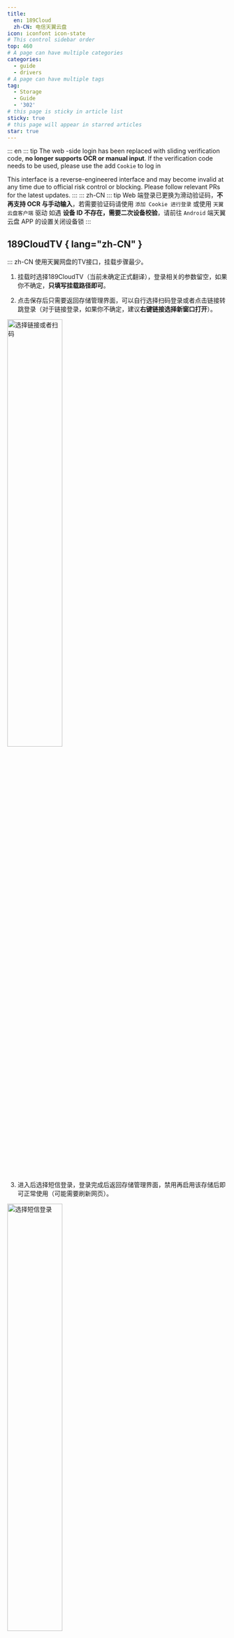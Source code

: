 ```yaml
---
title:
  en: 189Cloud
  zh-CN: 电信天翼云盘
icon: iconfont icon-state
# This control sidebar order
top: 460
# A page can have multiple categories
categories:
  - guide
  - drivers
# A page can have multiple tags
tag:
  - Storage
  - Guide
  - '302'
# this page is sticky in article list
sticky: true
# this page will appear in starred articles
star: true
---
```


::: en
::: tip
The web -side login has been replaced with sliding verification code, **no longer supports OCR or manual input**. If the verification code needs to be used, please use the add `Cookie` to log in

This interface is a reverse-engineered interface and may become invalid at any time due to official risk control or blocking. Please follow relevant PRs for the latest updates.
:::
::: zh-CN
::: tip
Web 端登录已更换为滑动验证码，**不再支持 OCR 与手动输入**，若需要验证码请使用 `添加 Cookie 进行登录` 或使用 `天翼云盘客户端` 驱动
如遇 **设备 ID 不存在，需要二次设备校验**，请前往 `Android` 端天翼云盘 APP 的设置关闭设备锁
:::

## 189CloudTV { lang="zh-CN" }

::: zh-CN
使用天翼网盘的TV接口，挂载步骤最少。

1. 挂载时选择189CloudTV（当前未确定正式翻译），登录相关的参数留空，如果你不确定，**只填写挂载路径即可**。

2. 点击保存后只需要返回存储管理界面，可以自行选择扫码登录或者点击链接转跳登录（对于链接登录，如果你不确定，建议**右键链接选择新窗口打开**）。

<img src="/img/drivers/189/4.png" alt="选择链接或者扫码" width="50%">

3. 进入后选择短信登录，登录完成后返回存储管理界面，禁用再启用该存储后即可正常使用（可能需要刷新网页）。

<img src="/img/drivers/189/3.png" alt="选择短信登录" width="50%">

:::

## 189CloudTV { lang="en" }

::: en
Uses the TV interface of Tianyi Cloud Drive, with the fewest mounting steps.

1. When mounting, select 189CloudTV. Leave the login parameters blank. If you are unsure, **just fill in the mount path**.

2. After clicking save, simply return to the storage management page. You can choose to log in by scanning a QR code or click the link to log in (for link login, if you are unsure, it is recommended to **right-click the link and open it in a new window**).

   <img src="/img/drivers/189/4.png" alt="Choose link or QR code" width="50%">

3. After entering, select SMS login. Once logged in, return to the storage management page. Disable and re-enable the storage to use it normally (you may need to refresh the page).

   <img src="/img/drivers/189/3.png" alt="Select SMS login" width="50%">

:::

## 个人云 { lang="zh-CN" }

## Personal Cloud { lang="en" }

### Username { lang="en" }

### 用户名 { lang="zh-CN" }

::: en
the phone number used to log in
:::
::: zh-CN
用于登录的电话号码
:::

### 密码 { lang="zh-CN" }

### Password { lang="en" }

::: en
password for login
:::

::: zh-CN
登录密码
:::

### 根文件夹ID { lang="zh-CN" }

### Root folder ID { lang="en" }

::: en
The string at the end of the official website url, such as:

- https://cloud.189.cn/web/main/file/folder/-11 -> `-11`
- https://cloud.189.cn/web/main/file/folder/71398114617385472 -> `71398114617385472`

  ![189](/img/drivers/189/189.png)

:::

::: zh-CN
官网 URL 末尾的字符串，如：

- https://cloud.189.cn/web/main/file/folder/-11 -> `-11`
- https://cloud.189.cn/web/main/file/folder/71398114617385472 -> `71398114617385472`

  ![189](/img/drivers/189/189.png)

:::

### 家庭云中转 { lang="zh-CN" }

### Family transfer { lang="en" }

::: en
Give 189 cloud disk adds Personal's `Family Transfer option`, which is convenient for users without VIP, and a large number of family cloud spaces upload.

- Note: The old upload interface family cloud will still limit the upload quantity, so `Rapid upload` and ` Old Upload` will not take effect

:::
::: zh-CN
为189云盘增加个人云使用`家庭云中转选项`，方便不开会员且家庭云空间小情况下大量上传。

- 注：旧的上传接口家庭云依然会限制上传量，所以`秒传选项`和`旧的上传方式`不生效

:::

## 家庭云 { lang="zh-CN" }

## Family Cloud { lang="en" }

::: en
(Alone 189 CloudPC Plate Client Drive) Use a computer browser, open the developer tool (F12), switch the emulation device and select the mobile device

Open https://h5.cloud.189.cn/main.html#/family, enter the folder you want to mount, you can see the request in the network, and then find the required parameters:
:::

::: zh-CN
（天翼云盘客户端驱动专用）使用电脑浏览器，打开开发者工具（F12），切换仿真设备选择手机设备

打开https://h5.cloud.189.cn/main.html#/family ，进入你想挂载的文件夹，可在网络中看到请求，然后找到所需参数：
:::

![189](/img/drivers/189/189-1.png)

### OpenList挂载填写示例： { lang="zh-CN" }

### OpenList fill in examples： { lang="en" }

#### 天翼云盘 { lang="zh-CN" }

#### 189 Cloud { lang="en" }

::: en
Fill in the account^1^and password^2^,Then click one request in the request, just bring `Cookies`, click on one at will Then fill in,Cookie expires time is unknown
:::

::: zh-CN
填写帐号^1^和密码^2^，然后在请求中随便点击一个请求随意点击一个携带`Cookie`^3^的参数复制填写，Cookie有效期未知。
:::

![189](/img/drivers/189/189-0.png)

#### 天翼云盘客户端 { lang="zh-CN" }

#### 189 CloudPC { lang="en" }

![189](/img/drivers/189/189-2.png)

::: en
Video reference: **https://www.bilibili.com/video/BV16A4y197De**
:::
::: zh-CN
视频参考：**https://www.bilibili.com/video/BV16A4y197De**
:::

## 建议 { lang="zh-CN" }

## suggestion { lang="en" }

::: en
It is recommended to use the Tianyi cloud disk client first, [**Notes click to view.**](../../faq/howto.md#when-adding-tianyi-cloud-disk-client-storage-prompt-need-img-validate-code-verification-code)
:::
::: zh-CN
建议首选使用天翼云盘客户端，[**注意事项点击查看**](../../faq/howto.md#添加-天翼云盘客户端-存储时-提示-need-img-validate-code-验证码)
:::

### 默认使用的下载方式 { lang="zh-CN" }

### The default download method used { lang="en" }

::: en

```mermaid
---
title: Which download method is used by default?
---
flowchart TB
    style a1 fill:#bbf,stroke:#f66,stroke-width:2px,color:#fff
    style a2 fill:#ff7575,stroke:#333,stroke-width:4px
    subgraph ide1 [ ]
    a1
    end
    a1[302]:::someclass====|default|a2[user equipment]
    classDef someclass fill:#f96
    c1[local proxy]-.alternative.->a2[user equipment]
    b1[Download proxy URL]-.alternative.->a2[user equipment]
    click a1 "../drivers/common.html#webdav-policy"
    click b1 "../drivers/common.html#webdav-policy"
    click c1 "../drivers/common.html#webdav-policy"
```

:::

::: zh-CN

```mermaid
---
title: 默认使用的哪种下载方式？
---
flowchart TB
    style a1 fill:#bbf,stroke:#f66,stroke-width:2px,color:#fff
    style a2 fill:#ff7575,stroke:#333,stroke-width:4px
    subgraph ide1 [ ]
    a1
    end
    a1[302]:::someclass====|默认|a2[用户设备]
    classDef someclass fill:#f96
    c1[本机代理]-.备选.->a2[用户设备]
    b1[代理URL]-.备选.->a2[用户设备]
    click a1 "../drivers/common.html#webdav-策略"
    click b1 "../drivers/common.html#webdav-策略"
    click c1 "../drivers/common.html#webdav-策略"
```

:::
